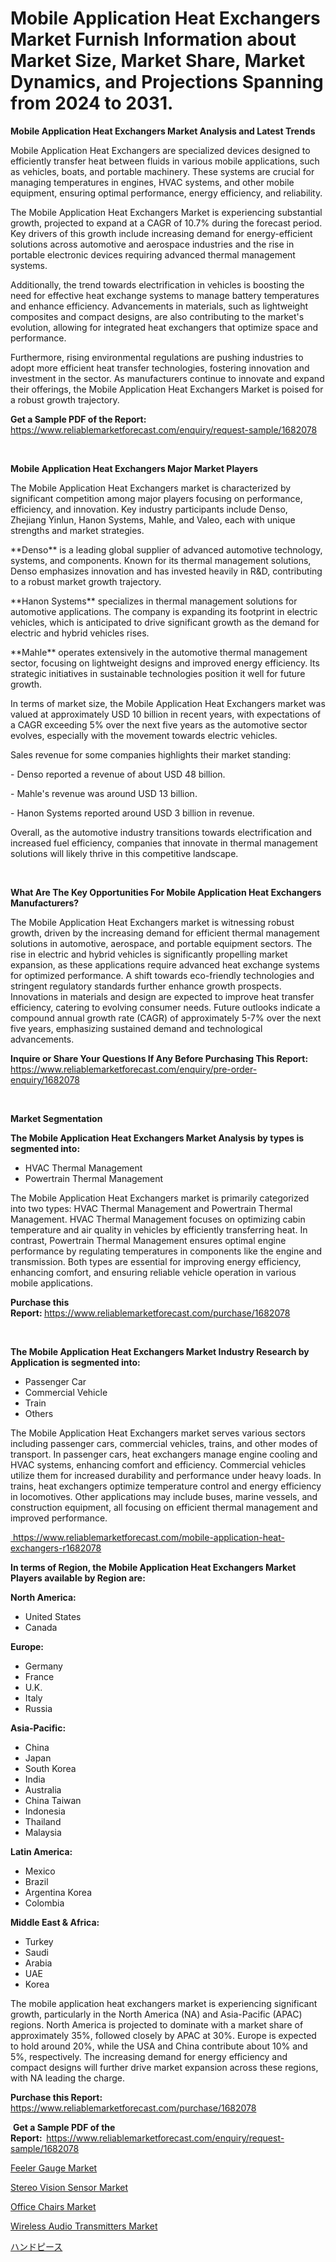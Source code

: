 <p><h1>Mobile Application Heat Exchangers Market Furnish Information about Market Size, Market Share, Market Dynamics, and Projections Spanning from 2024 to 2031.</h1></p><p><strong>Mobile Application Heat Exchangers Market Analysis and Latest Trends</strong></p>
<p><p>Mobile Application Heat Exchangers are specialized devices designed to efficiently transfer heat between fluids in various mobile applications, such as vehicles, boats, and portable machinery. These systems are crucial for managing temperatures in engines, HVAC systems, and other mobile equipment, ensuring optimal performance, energy efficiency, and reliability.</p><p>The Mobile Application Heat Exchangers Market is experiencing substantial growth, projected to expand at a CAGR of 10.7% during the forecast period. Key drivers of this growth include increasing demand for energy-efficient solutions across automotive and aerospace industries and the rise in portable electronic devices requiring advanced thermal management systems. </p><p>Additionally, the trend towards electrification in vehicles is boosting the need for effective heat exchange systems to manage battery temperatures and enhance efficiency. Advancements in materials, such as lightweight composites and compact designs, are also contributing to the market's evolution, allowing for integrated heat exchangers that optimize space and performance.</p><p>Furthermore, rising environmental regulations are pushing industries to adopt more efficient heat transfer technologies, fostering innovation and investment in the sector. As manufacturers continue to innovate and expand their offerings, the Mobile Application Heat Exchangers Market is poised for a robust growth trajectory.</p></p>
<p><strong>Get a Sample PDF of the Report:&nbsp;</strong> <a href="https://www.reliablemarketforecast.com/enquiry/request-sample/1682078?utm_campaign=1082&utm_medium=2&utm_source=Github&utm_content=ia&utm_term=01102024&utm_id=mobile-application-heat-exchangers">https://www.reliablemarketforecast.com/enquiry/request-sample/1682078</a></p>
<p>&nbsp;</p>
<p><strong>Mobile Application Heat Exchangers Major Market Players</strong></p>
<p><p>The Mobile Application Heat Exchangers market is characterized by significant competition among major players focusing on performance, efficiency, and innovation. Key industry participants include Denso, Zhejiang Yinlun, Hanon Systems, Mahle, and Valeo, each with unique strengths and market strategies.</p><p>**Denso** is a leading global supplier of advanced automotive technology, systems, and components. Known for its thermal management solutions, Denso emphasizes innovation and has invested heavily in R&D, contributing to a robust market growth trajectory.</p><p>**Hanon Systems** specializes in thermal management solutions for automotive applications. The company is expanding its footprint in electric vehicles, which is anticipated to drive significant growth as the demand for electric and hybrid vehicles rises.</p><p>**Mahle** operates extensively in the automotive thermal management sector, focusing on lightweight designs and improved energy efficiency. Its strategic initiatives in sustainable technologies position it well for future growth.</p><p>In terms of market size, the Mobile Application Heat Exchangers market was valued at approximately USD 10 billion in recent years, with expectations of a CAGR exceeding 5% over the next five years as the automotive sector evolves, especially with the movement towards electric vehicles.</p><p>Sales revenue for some companies highlights their market standing:  </p><p>- Denso reported a revenue of about USD 48 billion.  </p><p>- Mahle's revenue was around USD 13 billion.  </p><p>- Hanon Systems reported around USD 3 billion in revenue.</p><p>Overall, as the automotive industry transitions towards electrification and increased fuel efficiency, companies that innovate in thermal management solutions will likely thrive in this competitive landscape.</p></p>
<p>&nbsp;</p>
<p><strong>What Are The Key Opportunities For Mobile Application Heat Exchangers Manufacturers?</strong></p>
<p><p>The Mobile Application Heat Exchangers market is witnessing robust growth, driven by the increasing demand for efficient thermal management solutions in automotive, aerospace, and portable equipment sectors. The rise in electric and hybrid vehicles is significantly propelling market expansion, as these applications require advanced heat exchange systems for optimized performance. A shift towards eco-friendly technologies and stringent regulatory standards further enhance growth prospects. Innovations in materials and design are expected to improve heat transfer efficiency, catering to evolving consumer needs. Future outlooks indicate a compound annual growth rate (CAGR) of approximately 5-7% over the next five years, emphasizing sustained demand and technological advancements.</p></p>
<p><strong>Inquire or Share Your Questions If Any Before Purchasing This Report:</strong> <a href="https://www.reliablemarketforecast.com/enquiry/pre-order-enquiry/1682078?utm_campaign=1082&utm_medium=2&utm_source=Github&utm_content=ia&utm_term=01102024&utm_id=mobile-application-heat-exchangers">https://www.reliablemarketforecast.com/enquiry/pre-order-enquiry/1682078</a></p>
<p>&nbsp;</p>
<p><strong>Market Segmentation</strong></p>
<p><strong>The Mobile Application Heat Exchangers Market Analysis by types is segmented into:</strong></p>
<p><ul><li>HVAC Thermal Management</li><li>Powertrain Thermal Management</li></ul></p>
<p><p>The Mobile Application Heat Exchangers market is primarily categorized into two types: HVAC Thermal Management and Powertrain Thermal Management. HVAC Thermal Management focuses on optimizing cabin temperature and air quality in vehicles by efficiently transferring heat. In contrast, Powertrain Thermal Management ensures optimal engine performance by regulating temperatures in components like the engine and transmission. Both types are essential for improving energy efficiency, enhancing comfort, and ensuring reliable vehicle operation in various mobile applications.</p></p>
<p><strong>Purchase this Report:&nbsp;</strong><a href="https://www.reliablemarketforecast.com/purchase/1682078?utm_campaign=1082&utm_medium=2&utm_source=Github&utm_content=ia&utm_term=01102024&utm_id=mobile-application-heat-exchangers">https://www.reliablemarketforecast.com/purchase/1682078</a></p>
<p>&nbsp;</p>
<p><strong>The Mobile Application Heat Exchangers Market Industry Research by Application is segmented into:</strong></p>
<p><ul><li>Passenger Car</li><li>Commercial Vehicle</li><li>Train</li><li>Others</li></ul></p>
<p><p>The Mobile Application Heat Exchangers market serves various sectors including passenger cars, commercial vehicles, trains, and other modes of transport. In passenger cars, heat exchangers manage engine cooling and HVAC systems, enhancing comfort and efficiency. Commercial vehicles utilize them for increased durability and performance under heavy loads. In trains, heat exchangers optimize temperature control and energy efficiency in locomotives. Other applications may include buses, marine vessels, and construction equipment, all focusing on efficient thermal management and improved performance.</p></p>
<p><a href="https://www.reliablemarketforecast.com/mobile-application-heat-exchangers-r1682078?utm_campaign=1082&utm_medium=2&utm_source=Github&utm_content=ia&utm_term=01102024&utm_id=mobile-application-heat-exchangers">&nbsp;https://www.reliablemarketforecast.com/mobile-application-heat-exchangers-r1682078</a></p>
<p><strong>In terms of Region, the Mobile Application Heat Exchangers Market Players available by Region are:</strong></p>
<p>
    <p> <strong> North America: </strong>
        <ul>
            <li>United States</li>
            <li>Canada</li>
        </ul>
        </p> 
    <p> <strong> Europe: </strong>
        <ul>
            <li>Germany</li>
            <li>France</li>
            <li>U.K.</li>
            <li>Italy</li>
            <li>Russia</li>
        </ul>
        </p> 
    <p> <strong> Asia-Pacific: </strong>
        <ul>
            <li>China</li>
            <li>Japan</li>
            <li>South Korea</li>
            <li>India</li>
            <li>Australia</li>
            <li>China Taiwan</li>
            <li>Indonesia</li>
            <li>Thailand</li>
            <li>Malaysia</li>
        </ul>
        </p> 
    <p> <strong> Latin America: </strong>
        <ul>
            <li>Mexico</li>
            <li>Brazil</li>
            <li>Argentina Korea</li>
            <li>Colombia</li>
        </ul>
        </p> 
    <p> <strong> Middle East & Africa: </strong>
        <ul>
            <li>Turkey</li>
            <li>Saudi</li>
            <li>Arabia</li>
            <li>UAE</li>
            <li>Korea</li>
        </ul>
    </p>
    </p>
<p><p>The mobile application heat exchangers market is experiencing significant growth, particularly in the North America (NA) and Asia-Pacific (APAC) regions. North America is projected to dominate with a market share of approximately 35%, followed closely by APAC at 30%. Europe is expected to hold around 20%, while the USA and China contribute about 10% and 5%, respectively. The increasing demand for energy efficiency and compact designs will further drive market expansion across these regions, with NA leading the charge.</p></p>
<p><strong>Purchase this Report: </strong><a href="https://www.reliablemarketforecast.com/purchase/1682078?utm_campaign=1082&utm_medium=2&utm_source=Github&utm_content=ia&utm_term=01102024&utm_id=mobile-application-heat-exchangers">https://www.reliablemarketforecast.com/purchase/1682078</a></p>
<p>&nbsp;<strong>Get a Sample PDF of the Report:&nbsp;&nbsp;</strong><a href="https://www.reliablemarketforecast.com/enquiry/request-sample/1682078?utm_campaign=1082&utm_medium=2&utm_source=Github&utm_content=ia&utm_term=01102024&utm_id=mobile-application-heat-exchangers">https://www.reliablemarketforecast.com/enquiry/request-sample/1682078</a></p>
<p><strong></strong></p>
<p><p><a href="https://www.linkedin.com/pulse/charting-future-comprehensive-analysis-global-feeler-gauge-zbppc?utm_campaign=1082&utm_medium=2&utm_source=Github&utm_content=ia&utm_term=01102024&utm_id=mobile-application-heat-exchangers">Feeler Gauge Market</a></p><p><a href="https://github.com/nannyxbkho/Market-Research-Report-List-1/blob/main/stereo-vision-sensor-market.md?utm_campaign=1082&utm_medium=2&utm_source=Github&utm_content=ia&utm_term=01102024&utm_id=mobile-application-heat-exchangers">Stereo Vision Sensor Market</a></p><p><a href="https://www.linkedin.com/pulse/driving-market-forces-office-chairs-trends-future-forecasts-nvhzc?utm_campaign=1082&utm_medium=2&utm_source=Github&utm_content=ia&utm_term=01102024&utm_id=mobile-application-heat-exchangers">Office Chairs Market</a></p><p><a href="https://issuu.com/reportprime-2/docs/wireless-audio-transmitters-market-_1e9c2ae0519fa4?utm_campaign=1082&utm_medium=2&utm_source=Github&utm_content=ia&utm_term=01102024&utm_id=mobile-application-heat-exchangers">Wireless Audio Transmitters Market</a></p><p><a href="https://github.com/lababdou/Market-Research-Report-List-6/blob/main/503182316236.md?utm_campaign=1082&utm_medium=2&utm_source=Github&utm_content=ia&utm_term=01102024&utm_id=mobile-application-heat-exchangers">ハンドピース</a></p></p>